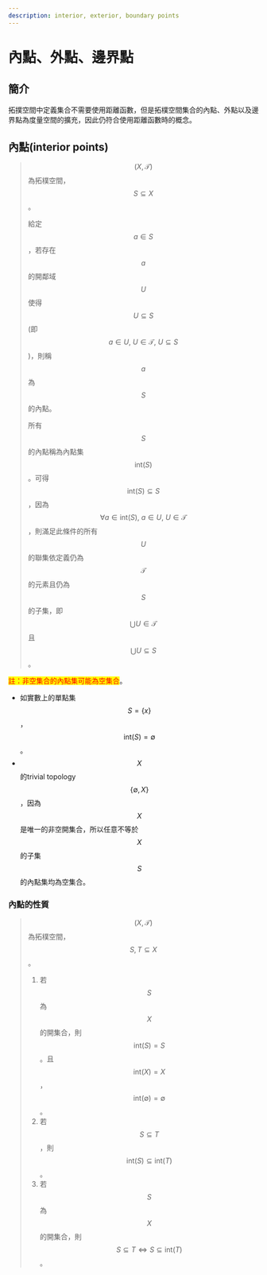 ```yaml
---
description: interior, exterior, boundary points
---
```


# 內點、外點、邊界點

## 簡介

拓撲空間中定義集合不需要使用距離函數，但是拓樸空間集合的內點、外點以及邊界點為度量空間的擴充，因此仍符合使用距離函數時的概念。

## 內點(interior points)

> $$(X, \mathcal{T})$$為拓樸空間，$$S \subseteq X$$。
>
> 給定$$a \in S$$，若存在$$a$$的開鄰域$$U$$使得$$U \subseteq S$$(即$$a \in U, ~U \in \mathcal{T}, ~U \subseteq S$$)，則稱$$a$$為$$S$$的內點。
>
> 所有$$S$$的內點稱為內點集$$\mathrm{int}(S)$$。可得$$\mathrm{int}(S) \subseteq S$$，因為$$\forall a \in \mathrm{int}(S), ~ a \in U, ~ U \in \mathcal{T}$$，則滿足此條件的所有$$U$$的聯集依定義仍為$$\mathcal{T}$$的元素且仍為$$S$$的子集，即$$\bigcup U \in \mathcal{T}$$且$$\bigcup U \subseteq S$$。

<mark style="color:red;">註：非空集合的內點集可能為空集合</mark>。

* 如實數上的單點集$$S=\{x\}$$，$$\mathrm{int}(S)=\emptyset$$。
* $$X$$的trivial topology$$\{\emptyset, X\}$$，因為$$X$$是唯一的非空開集合，所以任意不等於$$X$$的子集$$S$$的內點集均為空集合。

### 內點的性質

> $$(X, \mathcal{T})$$為拓樸空間，$$S, T \subseteq X$$。
>
> 1. 若$$S$$為$$X$$的開集合，則$$\mathrm{int}(S)=S$$。且$$\mathrm{int}(X)=X$$，$$\mathrm{int}(\emptyset)=\emptyset$$。
> 2. 若$$S\subseteq T$$，則$$\mathrm{int}(S) \subseteq \mathrm{int}(T)$$。
> 3. 若$$S$$為$$X$$的開集合，則$$S \subseteq T \iff S \subseteq \mathrm{int}(T)$$。
